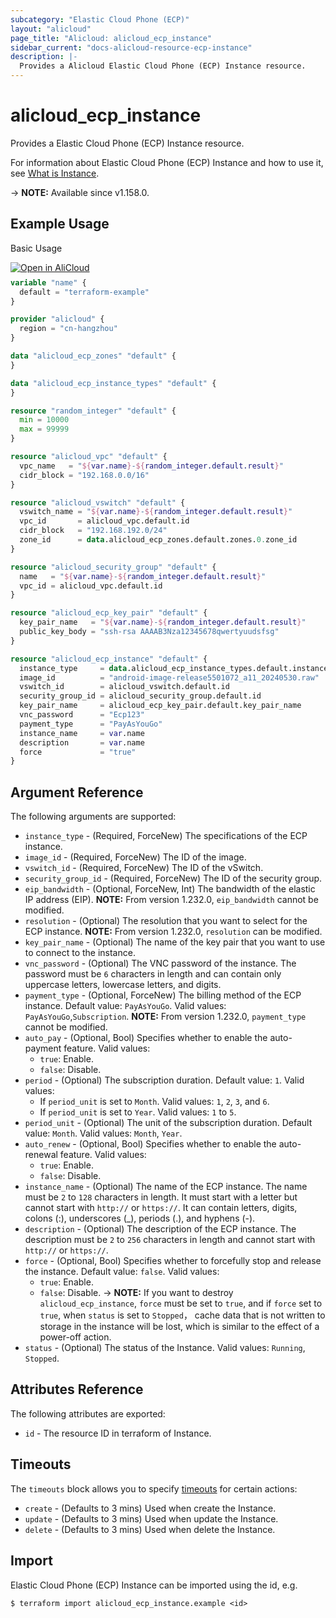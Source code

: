 ```yaml
---
subcategory: "Elastic Cloud Phone (ECP)"
layout: "alicloud"
page_title: "Alicloud: alicloud_ecp_instance"
sidebar_current: "docs-alicloud-resource-ecp-instance"
description: |-
  Provides a Alicloud Elastic Cloud Phone (ECP) Instance resource.
---
```


# alicloud_ecp_instance

Provides a Elastic Cloud Phone (ECP) Instance resource.

For information about Elastic Cloud Phone (ECP) Instance and how to use it, see [What is Instance](https://www.alibabacloud.com/help/en/cloudphone/latest/api-cloudphone-2020-12-30-runinstances).

-> **NOTE:** Available since v1.158.0.

## Example Usage

Basic Usage

<div style="display: block;margin-bottom: 40px;"><div class="oics-button" style="float: right;position: absolute;margin-bottom: 10px;">
  <a href="https://api.aliyun.com/api-tools/terraform?resource=alicloud_ecp_instance&exampleId=60da4fc1-ea32-8b3d-8752-07ca8348506e0845d4d7&activeTab=example&spm=docs.r.ecp_instance.0.60da4fc1ea&intl_lang=EN_US" target="_blank">
    <img alt="Open in AliCloud" src="https://img.alicdn.com/imgextra/i1/O1CN01hjjqXv1uYUlY56FyX_!!6000000006049-55-tps-254-36.svg" style="max-height: 44px; max-width: 100%;">
  </a>
</div></div>

```terraform
variable "name" {
  default = "terraform-example"
}

provider "alicloud" {
  region = "cn-hangzhou"
}

data "alicloud_ecp_zones" "default" {
}

data "alicloud_ecp_instance_types" "default" {
}

resource "random_integer" "default" {
  min = 10000
  max = 99999
}

resource "alicloud_vpc" "default" {
  vpc_name   = "${var.name}-${random_integer.default.result}"
  cidr_block = "192.168.0.0/16"
}

resource "alicloud_vswitch" "default" {
  vswitch_name = "${var.name}-${random_integer.default.result}"
  vpc_id       = alicloud_vpc.default.id
  cidr_block   = "192.168.192.0/24"
  zone_id      = data.alicloud_ecp_zones.default.zones.0.zone_id
}

resource "alicloud_security_group" "default" {
  name   = "${var.name}-${random_integer.default.result}"
  vpc_id = alicloud_vpc.default.id
}

resource "alicloud_ecp_key_pair" "default" {
  key_pair_name   = "${var.name}-${random_integer.default.result}"
  public_key_body = "ssh-rsa AAAAB3Nza12345678qwertyuudsfsg"
}

resource "alicloud_ecp_instance" "default" {
  instance_type     = data.alicloud_ecp_instance_types.default.instance_types.0.instance_type
  image_id          = "android-image-release5501072_a11_20240530.raw"
  vswitch_id        = alicloud_vswitch.default.id
  security_group_id = alicloud_security_group.default.id
  key_pair_name     = alicloud_ecp_key_pair.default.key_pair_name
  vnc_password      = "Ecp123"
  payment_type      = "PayAsYouGo"
  instance_name     = var.name
  description       = var.name
  force             = "true"
}
```

## Argument Reference

The following arguments are supported:

* `instance_type` - (Required, ForceNew) The specifications of the ECP instance.
* `image_id` - (Required, ForceNew) The ID of the image.
* `vswitch_id` - (Required, ForceNew) The ID of the vSwitch.
* `security_group_id` - (Required, ForceNew) The ID of the security group.
* `eip_bandwidth` - (Optional, ForceNew, Int) The bandwidth of the elastic IP address (EIP). **NOTE:** From version 1.232.0, `eip_bandwidth` cannot be modified.
* `resolution` - (Optional) The resolution that you want to select for the ECP instance. **NOTE:** From version 1.232.0, `resolution` can be modified.
* `key_pair_name` - (Optional) The name of the key pair that you want to use to connect to the instance.
* `vnc_password` - (Optional) The VNC password of the instance. The password must be `6` characters in length and can contain only uppercase letters, lowercase letters, and digits.
* `payment_type` - (Optional, ForceNew) The billing method of the ECP instance. Default value: `PayAsYouGo`. Valid values: `PayAsYouGo`,`Subscription`. **NOTE:** From version 1.232.0, `payment_type` cannot be modified.
* `auto_pay` - (Optional, Bool) Specifies whether to enable the auto-payment feature. Valid values:
  - `true`: Enable.
  - `false`: Disable.
* `period` - (Optional) The subscription duration. Default value: `1`. Valid values:
  - If `period_unit` is set to `Month`. Valid values: `1`, `2`, `3`, and `6`.
  - If `period_unit` is set to `Year`. Valid values: `1` to `5`.
* `period_unit` - (Optional) The unit of the subscription duration. Default value: `Month`. Valid values: `Month`, `Year`.
* `auto_renew` - (Optional, Bool) Specifies whether to enable the auto-renewal feature. Valid values:
  - `true`: Enable.
  - `false`: Disable.
* `instance_name` - (Optional) The name of the ECP instance. The name must be `2` to `128` characters in length. It must start with a letter but cannot start with `http://` or `https://`. It can contain letters, digits, colons (:), underscores (_), periods (.), and hyphens (-).
* `description` - (Optional) The description of the ECP instance. The description must be `2` to `256` characters in length and cannot start with `http://` or `https://`.
* `force` - (Optional, Bool) Specifies whether to forcefully stop and release the instance. Default value: `false`. Valid values:
  - `true`: Enable.
  - `false`: Disable.
-> **NOTE:** If you want to destroy `alicloud_ecp_instance`, `force` must be set to `true`, and if `force` set to `true`, when `status` is set to `Stopped`， cache data that is not written to storage in the instance will be lost, which is similar to the effect of a power-off action.
* `status` - (Optional) The status of the Instance. Valid values: `Running`, `Stopped`.

## Attributes Reference

The following attributes are exported:

* `id` - The resource ID in terraform of Instance.

## Timeouts

The `timeouts` block allows you to specify [timeouts](https://www.terraform.io/docs/configuration-0-11/resources.html#timeouts) for certain actions:

* `create` - (Defaults to 3 mins) Used when create the Instance.
* `update` - (Defaults to 3 mins) Used when update the Instance.
* `delete` - (Defaults to 3 mins) Used when delete the Instance.

## Import

Elastic Cloud Phone (ECP) Instance can be imported using the id, e.g.

```shell
$ terraform import alicloud_ecp_instance.example <id>
```
